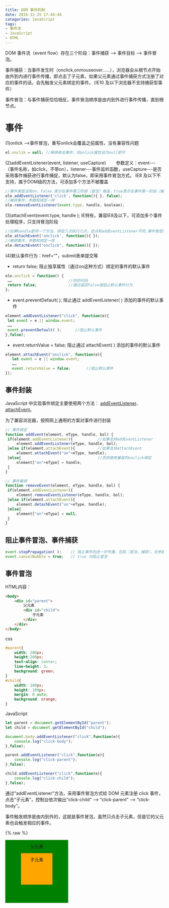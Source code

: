 ```yaml
---
title: DOM 事件机制
date: 2016-12-25 17:44:44
categories: JavaScript
tags:
- 事件流
- JavaScript
- HTML
---
```


DOM 事件流（event  flow）存在三个阶段：事件捕获 --> 事件目标 --> 事件冒泡。

事件捕获：当事件发生时（onclick,onmouseover……），浏览器会从根节点开始由外到内进行事件传播，即点击了子元素，如果父元素通过事件捕获方式注册了对应的事件的话，会先触发父元素绑定的事件。（IE10 及以下浏览器不支持捕获型事件）

事件冒泡：与事件捕获恰恰相反，事件冒泡顺序是由内到外进行事件传播，直到根节点。
<!-- more -->
# 事件

(1)onlick -->事件冒泡，重写onlick会覆盖之前属性，没有兼容性问题

```javascript
el.onclik = null; //解绑单击事件，将onlick属性设为null即可
```

(2)addEventListener(event, listener, useCapture)　　
参数定义：event---（事件名称，如click，不带on），listener---事件监听函数，useCapture---是否采用事件捕获进行事件捕捉，默认为false，即采用事件冒泡方式。 IE8 及以下不支持，属于DOM级的方法，可添加多个方法不被覆盖

```javascript
//事件类型没有on，false 表示在事件第三阶段（冒泡）触发，true表示在事件第一阶段（捕获）触发。 如果handle是同一个方法，只执行一次。
ele.addEventListener('click', function(){ }, false);  
//解绑事件，参数和绑定一样
ele.removeEventListener(event.type, handle, boolean);
```


(3)attachEvent(event.type, handle ); IE特有，兼容IE8及以下，可添加多个事件处理程序，只支持冒泡阶段

```javascript
//如果handle是同一个方法，绑定几次执行几次，这点和addEventListener不同,事件类型要加on,例如onclick而不是click
ele.attachEvent('onclick', function(){ }); 
//解绑事件，参数和绑定一样
ele.detachEvent("onclick", function(){ });
```

(4)默认事件行为：href=""，submit表单提交等

* return false; 阻止独享属性（通过on这种方式）绑定的事件的默认事件

```javascript
ele.onclick = function() {
 ……                         //你的代码
 return false;              //通过返回false值阻止默认事件行为
};
```

* event.preventDefault( ); 阻止通过 addEventListener( ) 添加的事件的默认事件

```javascript
element.addEventListener("click", function(e){
 let event = e || window.event;
 ……
 event.preventDefault( );      //阻止默认事件
},false);
```

* event.returnValue = false; 阻止通过 attachEvent( ) 添加的事件的默认事件

```javascript
element.attachEvent("onclick", function(e){
   let event = e || window.event;
   ……
   event.returnValue = false;       //阻止默认事件
});
```

## 事件封装

JavaScript 中实现事件绑定主要使用两个方法： [addEventListener](https://developer.mozilla.org/en-US/docs/Web/API/EventTarget/addEventListener)、[attachEvent](https://developer.mozilla.org/en-US/docs/Web/API/EventTarget/attachEvent)。

为了兼容浏览器，按照网上通用的方案对事件进行封装

```javascript
// 事件绑定
function addEvent(element, eType, handle, bol) {
 if(element.addEventListener){           //如果支持addEventListener
     element.addEventListener(eType, handle, bol);
 }else if(element.attachEvent){          //如果支持attachEvent
     element.attachEvent("on"+eType, handle);
 }else{                                  //否则使用兼容的onclick绑定
     element["on"+eType] = handle;
 }
}
```

```javascript
// 事件解绑
function removeEvent(element, eType, handle, bol) {
 if(element.addEventListener){
     element.removeEventListener(eType, handle, bol);
 }else if(element.attachEvent){
     element.detachEvent("on"+eType, handle);
 }else{
     element["on"+eType] = null;
 }
}
```

## 阻止事件冒泡、事件捕获

```javascript
event.stopPropagation( );    // 阻止事件的进一步传播，包括（冒泡，捕获），无参数
event.cancelBubble = true;   // true 为阻止冒泡
```

## 事件冒泡

HTML内容：

```html
<body>
    <div id="parent">
        父元素
        <div id="child">
            子元素
        </div>
    </div>
</body>
```

css

```css
#parent{
    width: 200px;
    height:200px;
    text-align: center;
    line-height: 3;
    background: green;
}
#child{
    width: 100px;
    height: 100px;
    margin: 0 auto;
    background: orange;
}
```

JavaScript

```javascript
let parent = document.getElementById("parent");
let child = document.getElementById("child");

document.body.addEventListener("click",function(e){
    console.log("click-body");
},false);

parent.addEventListener("click",function(e){
    console.log("click-parent");
},false);

child.addEventListener("click",function(e){
    console.log("click-child");
},false);
```

通过"addEventListener"方法，采用事件冒泡方式给 DOM 元素注册 click 事件，点击“子元素”，控制台依次输出“click-child” --> “click-parent” --> “click-body”。

事件触发顺序是由内到外的，这就是事件冒泡，虽然只点击子元素，但是它的父元素也会触发相应的事件。

{% raw %}
<!DOCTYPE html>
<html>
<head>
    <meta charset="utf-8">
    <title>DOM 事件</title>
    <style>
        #parent{
            width: 200px;
            height:200px;
            text-align: center;
            line-height: 3;
            background: green;
        }
        #child{
            width: 100px;
            height: 100px;
            margin: 0 auto;
            background: orange;
        }
    </style>
</head>
<body>
    <div id="parent">
        父元素
        <div id="child">
            子元素
        </div>
    </div>
    <script type="text/javascript">
        let parent = document.getElementById("parent");
        let child = document.getElementById("child");
    
        document.body.addEventListener("click",function(e){
            console.log("click-body");
        },false);
        
        parent.addEventListener("click",function(e){
            console.log("click-parent");
        },false);

        child.addEventListener("click",function(e){
            console.log("click-child");
        },false);
    </script>
</body>
</html>
{% endraw %}（F12 打开控制台，点击查看效果）

如果点击子元素不想触发父元素的事件怎么办？
那就是停止事件传播---event.stopPropagation();

```javascript
child.addEventListener("click",function(e){
　　console.log("click-child");
  　e.stopPropagation();
},false)
```

{% raw %}
<!DOCTYPE html>
<html>
<head>
    <meta charset="utf-8">
    <title>DOM 事件</title>
    <style>
        #parent2{
            width: 200px;
            height:200px;
            text-align: center;
            line-height: 3;
            background: green;
        }
        #child2{
            width: 100px;
            height: 100px;
            margin: 0 auto;
            background: orange;
        }
    </style>
</head>
<body>
    <div id="parent2">
        父元素
        <div id="child2">
            子元素
        </div>
    </div>
    <script type="text/javascript">
        let parent2 = document.getElementById("parent2");
        let child2 = document.getElementById("child2");
        
        parent2.addEventListener("click",function(e){
            console.log("click-parent");
        },false);

        child2.addEventListener("click",function(e){
            console.log("click-child");
            e.stopPropagation();
        },false);
    </script>
</body>
</html>
{% endraw %}（F12 打开控制台，点击查看效果）

## 事件捕获

修改上面事件冒泡的例子

```javascript
let parent = document.getElementById("parent");
let child = document.getElementById("child");

parent.addEventListener("click", function(e) {
    console.log("click-parent---事件传播");
}, false);　　　　　　　　
//新增事件捕获
parent.addEventListener("click", function(e) {
    console.log("click-parent--事件捕获");
}, true);

child.addEventListener("click", function(e) {
    console.log("click-child");
}, false);
```

{% raw %}
<!DOCTYPE html>
<html>
<head>
    <meta charset="utf-8">
    <title>DOM 事件</title>
    <style>
        #parent3{
            width: 200px;
            height:200px;
            text-align: center;
            line-height: 3;
            background: green;
        }
        #child3{
            width: 100px;
            height: 100px;
            margin: 0 auto;
            background: orange;
        }
    </style>
</head>
<body>
    <div id="parent3">
        父元素
        <div id="child3">
            子元素
        </div>
    </div>
    <script type="text/javascript">
        let parent3 = document.getElementById("parent3");
        let child3 = document.getElementById("child3");

        parent3.addEventListener("click", function(e) {
            console.log("click-parent---事件传播");
        }, false);　　　　　　　　
        //新增事件捕获
        parent3.addEventListener("click", function(e) {
            console.log("click-parent--事件捕获");
        }, true);

        child3.addEventListener("click", function(e) {
            console.log("click-child");
        }, false);
    </script>
</body>
</html>
{% endraw %}（F12 打开控制台，点击查看效果）

父元素通过事件捕获的方式注册了 click 事件，所以在事件捕获阶段就会触发，然后到了目标阶段，即事件源，之后进行事件传播，parent 同时也用冒泡方式注册了 click 事件，所以这里会触发冒泡事件，最后到根节点。这就是整个事件流程。

## 事件委托

事件委托(事件代理)：利用事件冒泡的特性，将里层的事件委托给外层事件，根据 event 对象的属性进行事件委托，改善性能。
使用事件委托能够避免对特定的每个节点添加事件监听器；事件监听器是被添加到它们的父元素上。事件监听器会分析从子元素冒泡上来的事件，找到是哪个子元素的事件。

委托在 JQuery 中已经得到了实现，即通过 $(selector).on(event,childSelector,data,function,map) 实现委托，一般用于动态生成的元素，当然 JQuery 也是通过原生的 js 去实现的，下面举一个简单的栗子，如果要单独点击 table 里面的 td，普通做法是 for 循环给每个 td 绑定事件，td 少的话性能什么差别，td 如果多了，就不行了，我们使用事件委托:

HTML

```html
<table id="outside" border="1" style="cursor: pointer;">
<tr>
　　<td>table01</td>
　　<td>table02</td>
　　<td>table03</td>
　　<td>table04</td>
　　<td>table05</td>
　　<td>table06</td>
　　<td>table07</td>
　　<td>table08</td>
　　<td>table09</td>
　　<td>table10</td>
</tr>
</table>
```

JavaScript

```javascript
let out = document.getElementById("outside");
if (out.addEventListener) {
  out.addEventListener("click", function(e) {
    let e = e || window.event;
    //IE没有e.target，有e.srcElement
    let target = e.target || e.srcElement;
    //判断事件目标是否是td，是的话target即为目标节点td
    if (target.tagName.toLowerCase() == "td") {
      changeStyle(target);
      console.log(target.innerHTML);
    }
  }, false);
} else {
  out.attachEvent("onclick", function(e) {
    let e = e || window.event;
    //IE没有e.target，有e.srcElement
    let target = e.target || e.srcElement;
    //判断事件目标是否是td，是的话target即为目标节点td
    if (target.tagName.toLowerCase() == "td") {
      changeStyle(target);
      console.log(target.innerHTML);
    }
  });
};

function changeStyle(ele) {
  ele.innerHTML = "已点击"
  ele.style.background = "#900";
  ele.style.color = "#fff";
}
```

{% raw %}
<!DOCTYPE html>
<html>
<head>
    <meta charset="utf-8">
    <title>DOM 事件</title>
</head>
<body>
    <table id="outside" border="1" style="cursor: pointer;">
    <tr>
    　　<td>table01</td>
    　　<td>table02</td>
    　　<td>table03</td>
    　　<td>table04</td>
    　　<td>table05</td>
    　　<td>table06</td>
    　　<td>table07</td>
    　　<td>table08</td>
    　　<td>table09</td>
    　　<td>table10</td>
    </tr>
    </table>
    <script type="text/javascript">
        var out = document.getElementById("outside");
        if (out.addEventListener) {
          out.addEventListener("click", function(e) {
            var e = e || window.event;
            //IE没有e.target，有e.srcElement
            var target = e.target || e.srcElement;
            //判断事件目标是否是td，是的话target即为目标节点td
            if (target.tagName.toLowerCase() == "td") {
              changeStyle(target);
              console.log(target.innerHTML);
            }
          }, false);
        } else {
          out.attachEvent("onclick", function(e) {
            var e = e || window.event;
            //IE没有e.target，有e.srcElement
            var target = e.target || e.srcElement;
            //判断事件目标是否是td，是的话target即为目标节点td
            if (target.tagName.toLowerCase() == "td") {
              changeStyle(target);
              console.log(target.innerHTML);
            }
          });
        };

        function changeStyle(ele) {
          ele.innerHTML = "已点击"
          ele.style.background = "#900";
          ele.style.color = "#fff";
        }
    </script>
</body>
</html>
{% endraw %}（点击查看效果）


# 总结

事件的三个阶段分别为：捕获，目标和冒泡，低版本 IE 不支持捕获。绑定事件的方法为 